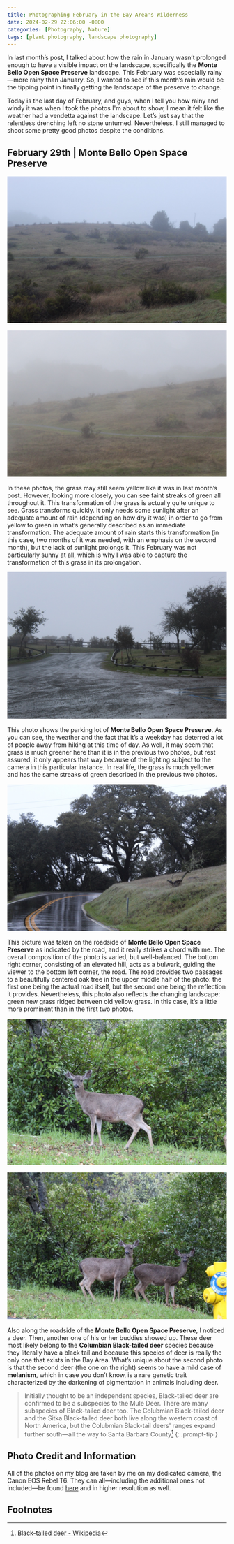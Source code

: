 ```yaml
---
title: Photographing February in the Bay Area's Wilderness
date: 2024-02-29 22:06:00 -0800
categories: [Photography, Nature]
tags: [plant photography, landscape photography]
---
```


In last month’s post, I talked about how the rain in January wasn’t prolonged enough to have a visible impact on the landscape, specifically the **Monte Bello Open Space Preserve** landscape. This February was especially rainy—more rainy than January. So, I wanted to see if this month’s rain would be the tipping point in finally getting the landscape of the preserve to change.

Today is the last day of February, and guys, when I tell you how rainy and windy it was when I took the photos I'm about to show, I mean it felt like the weather had a vendetta against the landscape. Let’s just say that the relentless drenching left no stone unturned. Nevertheless, I still managed to shoot some pretty good photos despite the conditions.

## February 29th | Monte Bello Open Space Preserve

![Landscape 1](../images/2024-02-29/landscape_1.jpeg)

![Landscape 2](../images/2024-02-29/landscape_2.jpeg)

In these photos, the grass may still seem yellow like it was in last month’s post. However, looking more closely, you can see faint streaks of green all throughout it. This transformation of the grass is actually quite unique to see. Grass transforms quickly. It only needs some sunlight after an adequate amount of rain (depending on how dry it was) in order to go from yellow to green in what’s generally described as an immediate transformation. The adequate amount of rain starts this transformation (in this case, two months of it was needed, with an emphasis on the second month), but the lack of sunlight prolongs it. This February was not particularly sunny at all, which is why I was able to capture the transformation of this grass in its prolongation.

![Parking Lot](../images/2024-02-29/parking_lot.jpeg)

This photo shows the parking lot of **Monte Bello Open Space Preserve**. As you can see, the weather and the fact that it’s a weekday has deterred a lot of people away from hiking at this time of day. As well, it may seem that grass is much greener here than it is in the previous two photos, but rest assured, it only appears that way because of the lighting subject to the camera in this particular instance. In real life, the grass is much yellower and has the same streaks of green described in the previous two photos.

![Road](../images/2024-02-29/road.jpeg)

This picture was taken on the roadside of **Monte Bello Open Space Preserve** as indicated by the road, and it really strikes a chord with me. The overall composition of the photo is varied, but well-balanced. The bottom right corner, consisting of an elevated hill, acts as a bulwark, guiding the viewer to the bottom left corner, the road. The road provides two passages to a beautifully centered oak tree in the upper middle half of the photo: the first one being the actual road itself, but the second one being the reflection it provides. Nevertheless, this photo also reflects the changing landscape: green new grass ridged between old yellow grass. In this case, it’s a little more prominent than in the first two photos.


![One Deer](../images/2024-02-29/one_deer.jpeg)

![Two Deer](../images/2024-02-29/two_deer.jpeg)

Also along the roadside of the **Monte Bello Open Space Preserve**, I noticed a deer. Then, another one of his or her buddies showed up. These deer most likely belong to the **Columbian Black-tailed deer** species because they literally have a black tail and because this species of deer is really the only one that exists in the Bay Area. What’s unique about the second photo is that the second deer (the one on the right) seems to have a mild case of **melanism**, which in case you don’t know, is a rare genetic trait characterized by the darkening of pigmentation in animals including deer.

> Initially thought to be an independent species, Black-tailed deer are confirmed to be a subspecies to the Mule Deer. There are many subspecies of Black-tailed deer too. The Colubmian Black-tailed deer and the Sitka Black-tailed deer both live along the western coast of North America, but the Colubmian Black-tail deers' ranges expand further south—all the way to Santa Barbara County[^footnote]
{: .prompt-tip }

## Photo Credit and Information

All of the photos on my blog are taken by me on my dedicated camera, the Canon EOS Rebel T6. They can all—including the additional ones not included—be found [here](https://drive.google.com/drive/folders/1wrpC5GEXPhW3HTZ3zCPfQwamb6Pj36_n?usp=sharing) and in higher resolution as well.

## Footnotes

[^footnote]: [Black-tailed deer - Wikipedia](https://en.wikipedia.org/wiki/Black-tailed_deer)
